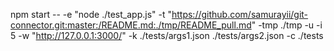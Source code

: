 

npm start -- -e "node ./test_app.js" -t "https://github.com/samurayii/git-connector.git:master:/README.md:./tmp/README_pull.md" -tmp ./tmp -u -i 5 -w "http://127.0.0.1:3000/" -k ./tests/args1.json ./tests/args2.json -c ./tests